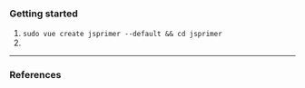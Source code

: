 ### Getting started 
1. ```sudo vue create jsprimer --default && cd jsprimer```
2. 

----------

### References